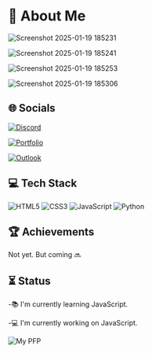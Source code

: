# 🌟 About Me

![Screenshot 2025-01-19 185231](https://github.com/user-attachments/assets/dc02fc10-eb9a-473b-8e17-b5c7b5fc239b)

![Screenshot 2025-01-19 185241](https://github.com/user-attachments/assets/e0b4cf89-9943-4692-8517-28139910a69c)

![Screenshot 2025-01-19 185253](https://github.com/user-attachments/assets/6b9ec5c8-6965-45ca-9116-1c5b2152da3b)

![Screenshot 2025-01-19 185306](https://github.com/user-attachments/assets/5e60921b-7666-4d18-94df-567434997d83)


## 🌐 Socials
[![Discord](https://img.icons8.com/color/48/000000/discord-logo.png)](https://discord.com/users/advay_0_15114)

[![Portfolio](https://img.shields.io/badge/Portfolio-000?logo=github&logoColor=white)](https://pixel-home.netlify.app/)

[![Outlook](https://img.shields.io/badge/Outlook-0078D4?logo=microsoft-outlook&logoColor=white)](mailto:advaysingh12345@outlook.com)


## 💻 Tech Stack
![HTML5](https://img.shields.io/badge/HTML5-E34F26?logo=html5&logoColor=white)
![CSS3](https://img.shields.io/badge/CSS3-1572B6?logo=css3&logoColor=white)
![JavaScript](https://img.shields.io/badge/JavaScript-F7DF1E?logo=javascript&logoColor=black)
![Python](https://img.shields.io/badge/Python-3776AB?logo=python&logoColor=white)


## 🏆 Achievements

Not yet. But coming 🔜

## ⏳ Status

-📚 I'm currently learning JavaScript.

-💻 I'm currently working on JavaScript.

![My PFP](https://github.com/user-attachments/assets/5d0542aa-6fb6-48c8-828f-740a5961e856)
